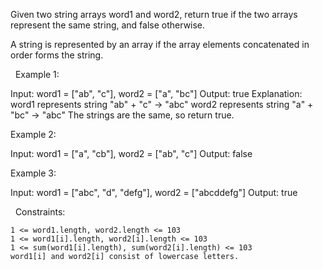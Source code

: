 Given two string arrays word1 and word2, return true if the two arrays represent the same string, and false otherwise.

A string is represented by an array if the array elements concatenated in order forms the string.

 
Example 1:

Input: word1 = ["ab", "c"], word2 = ["a", "bc"]
Output: true
Explanation:
word1 represents string "ab" + "c" -> "abc"
word2 represents string "a" + "bc" -> "abc"
The strings are the same, so return true.

Example 2:

Input: word1 = ["a", "cb"], word2 = ["ab", "c"]
Output: false


Example 3:

Input: word1  = ["abc", "d", "defg"], word2 = ["abcddefg"]
Output: true


 
Constraints:


	1 <= word1.length, word2.length <= 103
	1 <= word1[i].length, word2[i].length <= 103
	1 <= sum(word1[i].length), sum(word2[i].length) <= 103
	word1[i] and word2[i] consist of lowercase letters.

